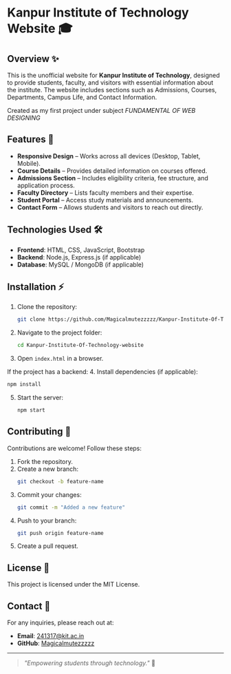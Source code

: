 # Kanpur Institute of Technology Website 🎓

## Overview ✨
This is the unofficial website for **Kanpur Institute of Technology**, designed to provide students, faculty, and visitors with essential information about the institute. The website includes sections such as Admissions, Courses, Departments, Campus Life, and Contact Information.

Created as my first project under subject *FUNDAMENTAL OF WEB DESIGNING* 

## Features 🚀
- **Responsive Design** – Works across all devices (Desktop, Tablet, Mobile).
- **Course Details** – Provides detailed information on courses offered.
- **Admissions Section** – Includes eligibility criteria, fee structure, and application process.
- **Faculty Directory** – Lists faculty members and their expertise.
- **Student Portal** – Access study materials and announcements.
- **Contact Form** – Allows students and visitors to reach out directly.

## Technologies Used 🛠️
- **Frontend**: HTML, CSS, JavaScript, Bootstrap
- **Backend**: Node.js, Express.js (if applicable)
- **Database**: MySQL / MongoDB (if applicable)

## Installation ⚡
1. Clone the repository:
   ```bash
   git clone https://github.com/Magicalmutezzzzz/Kanpur-Institute-Of-Technology-website.git
   ```
2. Navigate to the project folder:
   ```bash
   cd Kanpur-Institute-Of-Technology-website
   ```
3. Open `index.html` in a browser.

If the project has a backend:
4. Install dependencies (if applicable):
   ```bash
   npm install
   ```
5. Start the server:
   ```bash
   npm start
   ```

## Contributing 🤝
Contributions are welcome! Follow these steps:
1. Fork the repository.
2. Create a new branch:
   ```bash
   git checkout -b feature-name
   ```
3. Commit your changes:
   ```bash
   git commit -m "Added a new feature"
   ```
4. Push to your branch:
   ```bash
   git push origin feature-name
   ```
5. Create a pull request.

## License 📜
This project is licensed under the MIT License.

## Contact 📩
For any inquiries, please reach out at:
- **Email**: 241317@kit.ac.in
- **GitHub**: [Magicalmutezzzzz](https://github.com/Magicalmutezzzzz)

---
> *"Empowering students through technology."* 🚀
